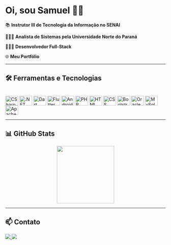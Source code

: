 # Oi, sou Samuel 👋🏽

📚 **Instrutor III de Tecnologia da Informação no SENAI**

👨🏽‍🎓 **Analista de Sistemas pela Universidade Norte do Paraná**

👨🏽‍💻 **Desenvolvedor Full-Stack**


<a class="protfolio-link" href="https://sammytss.github.io/Portfolio/" style="text-decoration: none">
🌐 <strong>Meu Portfólio</strong>
</a>

---

## 🛠️ Ferramentas e Tecnologias

<div style="display: inline_block"><br>
  <img align="center" alt="CSharp" height="30" width="40" src="https://cdn.jsdelivr.net/gh/devicons/devicon@latest/icons/csharp/csharp-original.svg" />
  <img align="center" alt=".NET" height="30" width="40" src="https://cdn.jsdelivr.net/gh/devicons/devicon@latest/icons/dotnetcore/dotnetcore-original.svg" />
  <img align="center" alt="Dart" height="30" width="40" src="https://cdn.jsdelivr.net/gh/devicons/devicon@latest/icons/dart/dart-original.svg" />
  <img align="center" alt="Flutter" height="30" width="40"src="https://cdn.jsdelivr.net/gh/devicons/devicon@latest/icons/flutter/flutter-original.svg" />
  <img align="center" alt="Android" height="30" width="40" src="https://cdn.jsdelivr.net/gh/devicons/devicon@latest/icons/android/android-original.svg" />
  <img align="center" alt="PHP" height="30" width="40" src="https://cdn.jsdelivr.net/gh/devicons/devicon@latest/icons/php/php-original.svg" />
  <img align="center" alt="HTML" height="30" width="40" src="https://cdn.jsdelivr.net/gh/devicons/devicon@latest/icons/html5/html5-original.svg" />
  <img align="center" alt="CSS" height="30" width="40" src="https://cdn.jsdelivr.net/gh/devicons/devicon@latest/icons/css3/css3-original.svg" />
  <img align="center" alt="Bootstrap" height="30" width="40" src="https://cdn.jsdelivr.net/gh/devicons/devicon@latest/icons/bootstrap/bootstrap-original.svg" />
  <img align="center" alt="Oracle" height="30" width="40" src="https://cdn.jsdelivr.net/gh/devicons/devicon@latest/icons/oracle/oracle-original.svg" />
  <img align="center" alt="MySql" height="30" width="40" src="https://cdn.jsdelivr.net/gh/devicons/devicon@latest/icons/mysql/mysql-original.svg" />
  <img align="center" alt="Apache" height="30" width="40" src="https://cdn.jsdelivr.net/gh/devicons/devicon@latest/icons/apache/apache-original.svg" />
  
</div>  

<!--
---

 ## 📚 Ferramentas e Tecnologias que Estou Aprendendo

<div style="display: inline_block"><br>          
  <img align="center" alt="Blender" height="30" width="40" src="https://cdn.jsdelivr.net/gh/devicons/devicon/icons/blender/blender-original.svg" />
  <img align="center" alt="CSharp" height="30" width="40" src="https://cdn.jsdelivr.net/gh/devicons/devicon/icons/csharp/csharp-original.svg">
  <img align="center" alt="TensorFlow" height="30" width="40" src="https://cdn.jsdelivr.net/gh/devicons/devicon@latest/icons/tensorflow/tensorflow-original.svg" />
</div> --> 

---

## 📊 GitHub Stats

<div align="center">
  <a href="https://github.com/Sammytss">
    <img height="180em" src="https://github-readme-stats.vercel.app/api/top-langs/?username=Sammytss&layout=compact&langs_count=7&theme=dark"/>
  </a>
</div>

---

## 📫 Contato

<div> 
  <a href="mailto:samuel.tssbr@gmail.com">
    <img src="https://img.shields.io/badge/-Gmail-%23333?style=for-the-badge&logo=gmail&logoColor=white" target="_blank" />
  </a>
  <a href="https://linkedin.com/in/samuel-teles-dos-santos-662003237/" target="_blank">
    <img src="https://img.shields.io/badge/-LinkedIn-%230077B5?style=for-the-badge&logo=linkedin&logoColor=white" target="_blank"/>
  </a> 
</div>

